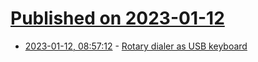 # [Published on 2023-01-12](index.md)

* [2023-01-12, 08:57:12](https://news.ycombinator.com/item?id=34350877) - [Rotary dialer as USB keyboard](https://petrovs.info/post/2023-01-12-shaiba/)
